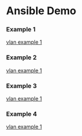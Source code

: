# Ansible Demo

### Example 1

[vlan example 1](vlan-example-1.yml)
### Example 2
[vlan example 1](vlan-example-2.yml)

### Example 3

[vlan example 1](vlan-example-3.yml)
### Example 4
[vlan example 1](vlan-example-4.yml)
